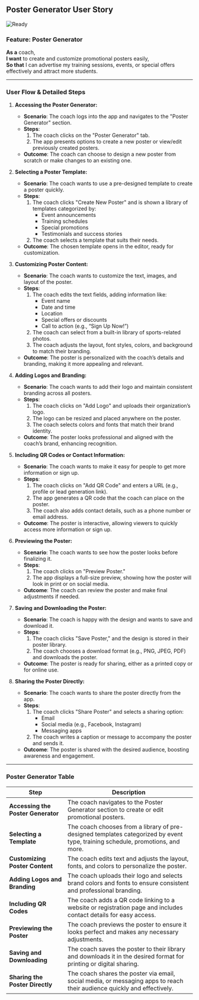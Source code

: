 ## Poster Generator User Story
![Ready](https://img.shields.io/badge/Status-Ready-brightgreen)
### Feature: Poster Generator  
**As a** coach,  
**I want** to create and customize promotional posters easily,  
**So that** I can advertise my training sessions, events, or special offers effectively and attract more students.

---

### User Flow & Detailed Steps

1. **Accessing the Poster Generator:**
    - **Scenario**: The coach logs into the app and navigates to the "Poster Generator" section.
    - **Steps**:
        1. The coach clicks on the "Poster Generator" tab.
        2. The app presents options to create a new poster or view/edit previously created posters.
    - **Outcome**: The coach can choose to design a new poster from scratch or make changes to an existing one.

2. **Selecting a Poster Template:**
    - **Scenario**: The coach wants to use a pre-designed template to create a poster quickly.
    - **Steps**:
        1. The coach clicks "Create New Poster" and is shown a library of templates categorized by:
            - Event announcements
            - Training schedules
            - Special promotions
            - Testimonials and success stories
        2. The coach selects a template that suits their needs.
    - **Outcome**: The chosen template opens in the editor, ready for customization.

3. **Customizing Poster Content:**
    - **Scenario**: The coach wants to customize the text, images, and layout of the poster.
    - **Steps**:
        1. The coach edits the text fields, adding information like:
            - Event name
            - Date and time
            - Location
            - Special offers or discounts
            - Call to action (e.g., “Sign Up Now!”)
        2. The coach can select from a built-in library of sports-related photos.
        3. The coach adjusts the layout, font styles, colors, and background to match their branding.
    - **Outcome**: The poster is personalized with the coach’s details and branding, making it more appealing and relevant.

4. **Adding Logos and Branding:**
    - **Scenario**: The coach wants to add their logo and maintain consistent branding across all posters.
    - **Steps**:
        1. The coach clicks on "Add Logo" and uploads their organization’s logo.
        2. The logo can be resized and placed anywhere on the poster.
        3. The coach selects colors and fonts that match their brand identity.
    - **Outcome**: The poster looks professional and aligned with the coach’s brand, enhancing recognition.

5. **Including QR Codes or Contact Information:**
    - **Scenario**: The coach wants to make it easy for people to get more information or sign up.
    - **Steps**:
        1. The coach clicks on "Add QR Code" and enters a URL (e.g., profile or lead generation link).
        2. The app generates a QR code that the coach can place on the poster.
        3. The coach also adds contact details, such as a phone number or email address.
    - **Outcome**: The poster is interactive, allowing viewers to quickly access more information or sign up.

6. **Previewing the Poster:**
    - **Scenario**: The coach wants to see how the poster looks before finalizing it.
    - **Steps**:
        1. The coach clicks on "Preview Poster."
        2. The app displays a full-size preview, showing how the poster will look in print or on social media.
    - **Outcome**: The coach can review the poster and make final adjustments if needed.

7. **Saving and Downloading the Poster:**
    - **Scenario**: The coach is happy with the design and wants to save and download it.
    - **Steps**:
        1. The coach clicks "Save Poster," and the design is stored in their poster library.
        2. The coach chooses a download format (e.g., PNG, JPEG, PDF) and downloads the poster.
    - **Outcome**: The poster is ready for sharing, either as a printed copy or for online use.

8. **Sharing the Poster Directly:**
    - **Scenario**: The coach wants to share the poster directly from the app.
    - **Steps**:
        1. The coach clicks "Share Poster" and selects a sharing option:
            - Email
            - Social media (e.g., Facebook, Instagram)
            - Messaging apps
        2. The coach writes a caption or message to accompany the poster and sends it.
    - **Outcome**: The poster is shared with the desired audience, boosting awareness and engagement.

---

### Poster Generator Table

| **Step**                           | **Description**                                                                                                                                     |
|------------------------------------|-----------------------------------------------------------------------------------------------------------------------------------------------------|
| **Accessing the Poster Generator** | The coach navigates to the Poster Generator section to create or edit promotional posters.                                                          |
| **Selecting a Template**           | The coach chooses from a library of pre-designed templates categorized by event type, training schedule, promotions, and more.                      |
| **Customizing Poster Content**     | The coach edits text and adjusts the layout, fonts, and colors to personalize the poster.                                          |
| **Adding Logos and Branding**      | The coach uploads their logo and selects brand colors and fonts to ensure consistent and professional branding.                                      |
| **Including QR Codes**             | The coach adds a QR code linking to a website or registration page and includes contact details for easy access.                                    |
| **Previewing the Poster**          | The coach previews the poster to ensure it looks perfect and makes any necessary adjustments.                                                       |
| **Saving and Downloading**         | The coach saves the poster to their library and downloads it in the desired format for printing or digital sharing.                                 |
| **Sharing the Poster Directly**    | The coach shares the poster via email, social media, or messaging apps to reach their audience quickly and effectively.                             |
